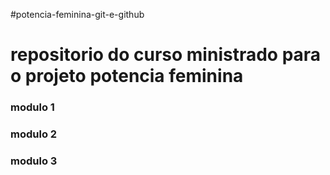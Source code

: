#potencia-feminina-git-e-github

# repositorio do curso ministrado para o projeto potencia feminina

### modulo 1 
### modulo 2 
### modulo 3 




